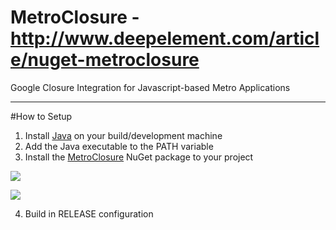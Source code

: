 MetroClosure  - http://www.deepelement.com/article/nuget-metroclosure
==================

Google Closure Integration for Javascript-based Metro Applications

***

#How to Setup

1. Install [Java](http://java.com/en/download/index.jsp) on your build/development machine
2. Add the Java executable to the PATH variable
3. Install the [MetroClosure](http://www.nuget.org/packages/MetroClosure/) NuGet package to your project

![](http://www.deepelement.com/img/articles/nuget-metroclosure/nuget-add.png)

![](http://www.deepelement.com/img/articles/nuget-metroclosure/nuget-add-2.png)

4. Build in RELEASE configuration


